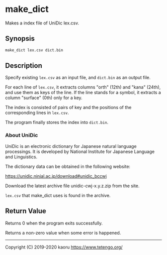 make_dict
=========

Makes a index file of UniDic lex.csv.

Synopsis
--------

```sh
make_dict lex.csv dict.bin
```

Description
-----------

Specify existing `lex.csv` as an input file, and `dict.bin` as an output file.

For each line of `lex.csv`, it extracts columns "orth" (12th) and "kana"
(24th), and use them as keys of the line. If the line stands for a symbol,
it extracts a column "surface" (0th) only for a key.

The index is consisted of pairs of key and the positions of the corresponding
lines in `lex.csv`.

The program finally stores the index into `dict.bin`.

### About UniDic

UniDic is an electronic dictionary for Japanese natural language processings.
It is developed by National Institute for Japanese Language and Linguistics.

The dictionary data can be obtained in the following website:

https://unidic.ninjal.ac.jp/download#unidic_bccwj

Download the latest archive file unidic-cwj-x.y.z.zip from the site.

`lex.csv` that make_dict uses is found in the archive.

Return Value
------------

Returns 0 when the program exits successfully.

Returns a non-zero value when some error is happened.

---

Copyright (C) 2019-2020 kaoru  https://www.tetengo.org/

